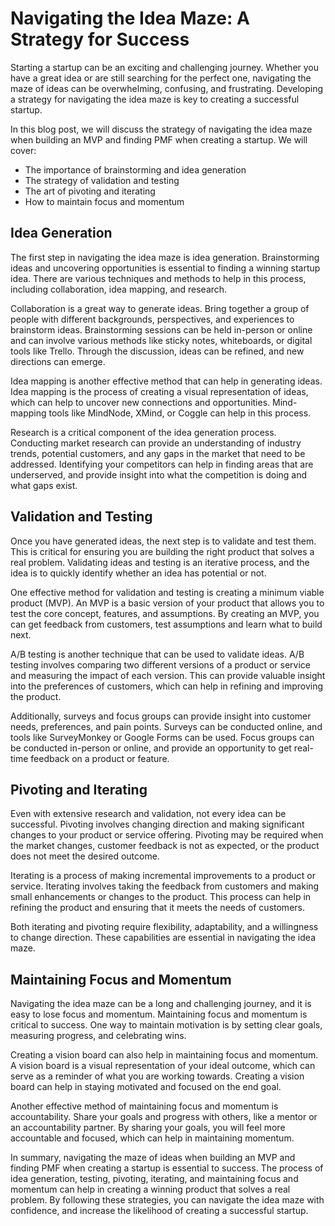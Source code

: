 # Navigating the Idea Maze: A Strategy for Success

Starting a startup can be an exciting and challenging journey. Whether you have a great idea or are still searching for the perfect one, navigating the maze of ideas can be overwhelming, confusing, and frustrating. Developing a strategy for navigating the idea maze is key to creating a successful startup.

In this blog post, we will discuss the strategy of navigating the idea maze when building an MVP and finding PMF when creating a startup. We will cover:

- The importance of brainstorming and idea generation
- The strategy of validation and testing
- The art of pivoting and iterating
- How to maintain focus and momentum

## Idea Generation

The first step in navigating the idea maze is idea generation. Brainstorming ideas and uncovering opportunities is essential to finding a winning startup idea. There are various techniques and methods to help in this process, including collaboration, idea mapping, and research.

Collaboration is a great way to generate ideas. Bring together a group of people with different backgrounds, perspectives, and experiences to brainstorm ideas. Brainstorming sessions can be held in-person or online and can involve various methods like sticky notes, whiteboards, or digital tools like Trello. Through the discussion, ideas can be refined, and new directions can emerge.

Idea mapping is another effective method that can help in generating ideas. Idea mapping is the process of creating a visual representation of ideas, which can help to uncover new connections and opportunities. Mind-mapping tools like MindNode, XMind, or Coggle can help in this process.

Research is a critical component of the idea generation process. Conducting market research can provide an understanding of industry trends, potential customers, and any gaps in the market that need to be addressed. Identifying your competitors can help in finding areas that are underserved, and provide insight into what the competition is doing and what gaps exist.

## Validation and Testing

Once you have generated ideas, the next step is to validate and test them. This is critical for ensuring you are building the right product that solves a real problem. Validating ideas and testing is an iterative process, and the idea is to quickly identify whether an idea has potential or not.

One effective method for validation and testing is creating a minimum viable product (MVP). An MVP is a basic version of your product that allows you to test the core concept, features, and assumptions. By creating an MVP, you can get feedback from customers, test assumptions and learn what to build next.

A/B testing is another technique that can be used to validate ideas. A/B testing involves comparing two different versions of a product or service and measuring the impact of each version. This can provide valuable insight into the preferences of customers, which can help in refining and improving the product.

Additionally, surveys and focus groups can provide insight into customer needs, preferences, and pain points. Surveys can be conducted online, and tools like SurveyMonkey or Google Forms can be used. Focus groups can be conducted in-person or online, and provide an opportunity to get real-time feedback on a product or feature. 

## Pivoting and Iterating

Even with extensive research and validation, not every idea can be successful. Pivoting involves changing direction and making significant changes to your product or service offering. Pivoting may be required when the market changes, customer feedback is not as expected, or the product does not meet the desired outcome.

Iterating is a process of making incremental improvements to a product or service. Iterating involves taking the feedback from customers and making small enhancements or changes to the product. This process can help in refining the product and ensuring that it meets the needs of customers.

Both iterating and pivoting require flexibility, adaptability, and a willingness to change direction. These capabilities are essential in navigating the idea maze.

## Maintaining Focus and Momentum

Navigating the idea maze can be a long and challenging journey, and it is easy to lose focus and momentum. Maintaining focus and momentum is critical to success. One way to maintain motivation is by setting clear goals, measuring progress, and celebrating wins.

Creating a vision board can also help in maintaining focus and momentum. A vision board is a visual representation of your ideal outcome, which can serve as a reminder of what you are working towards. Creating a vision board can help in staying motivated and focused on the end goal.

Another effective method of maintaining focus and momentum is accountability. Share your goals and progress with others, like a mentor or an accountability partner. By sharing your goals, you will feel more accountable and focused, which can help in maintaining momentum.

In summary, navigating the maze of ideas when building an MVP and finding PMF when creating a startup is essential to success. The process of idea generation, testing, pivoting, iterating, and maintaining focus and momentum can help in creating a winning product that solves a real problem. By following these strategies, you can navigate the idea maze with confidence, and increase the likelihood of creating a successful startup.